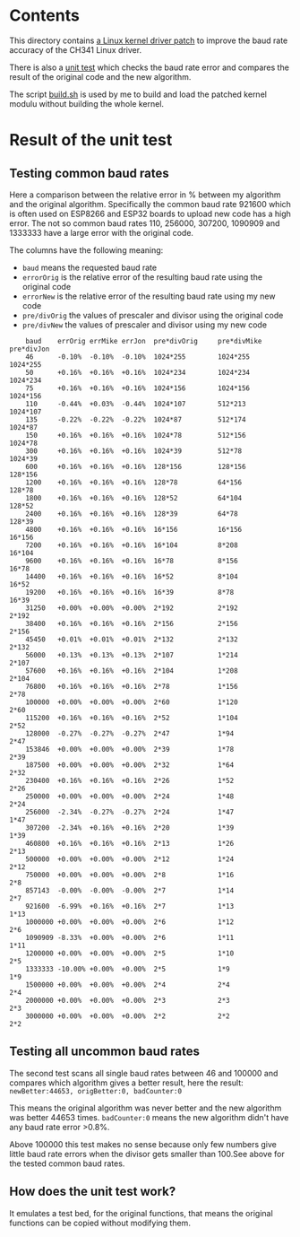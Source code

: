 # Contents
This directory contains [a Linux kernel driver patch](./Linux_4.14.114_ch341.patch) to improve the baud rate accuracy of the CH341 Linux driver.

There is also a [unit test](./check_baud_rates_unittest.c) which checks the baud rate error
and compares the result of the original code and the new algorithm.

The script [build.sh](./build.sh) is used by me to build and load the patched kernel modulu without building the whole kernel.

# Result of the unit test

## Testing common baud rates

Here a comparison between the relative error in % between my algorithm and the original algorithm.
Specifically the common baud rate 921600 which is often used on ESP8266 and ESP32 boards to upload
new code has a high error. The not so common baud rates 110, 256000, 307200, 1090909 and 1333333
have a large error with the original code.

The columns have the following meaning:
 - `baud` means the requested baud rate
 - `errorOrig` is the relative error of the resulting baud rate using the original code
 - `errorNew` is the relative error of the resulting baud rate using my new code
 - `pre/divOrig` the values of prescaler and divisor using the original code
 - `pre/divNew` the values of prescaler and divisor using my new code
```
    baud    errOrig errMike errJon  pre*divOrig     pre*divMike     pre*divJon
    46      -0.10%  -0.10%  -0.10%  1024*255        1024*255        1024*255
    50      +0.16%  +0.16%  +0.16%  1024*234        1024*234        1024*234
    75      +0.16%  +0.16%  +0.16%  1024*156        1024*156        1024*156
    110     -0.44%  +0.03%  -0.44%  1024*107        512*213         1024*107
    135     -0.22%  -0.22%  -0.22%  1024*87         512*174         1024*87
    150     +0.16%  +0.16%  +0.16%  1024*78         512*156         1024*78
    300     +0.16%  +0.16%  +0.16%  1024*39         512*78          1024*39
    600     +0.16%  +0.16%  +0.16%  128*156         128*156         128*156
    1200    +0.16%  +0.16%  +0.16%  128*78          64*156          128*78
    1800    +0.16%  +0.16%  +0.16%  128*52          64*104          128*52
    2400    +0.16%  +0.16%  +0.16%  128*39          64*78           128*39
    4800    +0.16%  +0.16%  +0.16%  16*156          16*156          16*156
    7200    +0.16%  +0.16%  +0.16%  16*104          8*208           16*104
    9600    +0.16%  +0.16%  +0.16%  16*78           8*156           16*78
    14400   +0.16%  +0.16%  +0.16%  16*52           8*104           16*52
    19200   +0.16%  +0.16%  +0.16%  16*39           8*78            16*39
    31250   +0.00%  +0.00%  +0.00%  2*192           2*192           2*192
    38400   +0.16%  +0.16%  +0.16%  2*156           2*156           2*156
    45450   +0.01%  +0.01%  +0.01%  2*132           2*132           2*132
    56000   +0.13%  +0.13%  +0.13%  2*107           1*214           2*107
    57600   +0.16%  +0.16%  +0.16%  2*104           1*208           2*104
    76800   +0.16%  +0.16%  +0.16%  2*78            1*156           2*78
    100000  +0.00%  +0.00%  +0.00%  2*60            1*120           2*60
    115200  +0.16%  +0.16%  +0.16%  2*52            1*104           2*52
    128000  -0.27%  -0.27%  -0.27%  2*47            1*94            2*47
    153846  +0.00%  +0.00%  +0.00%  2*39            1*78            2*39
    187500  +0.00%  +0.00%  +0.00%  2*32            1*64            2*32
    230400  +0.16%  +0.16%  +0.16%  2*26            1*52            2*26
    250000  +0.00%  +0.00%  +0.00%  2*24            1*48            2*24
    256000  -2.34%  -0.27%  -0.27%  2*24            1*47            1*47
    307200  -2.34%  +0.16%  +0.16%  2*20            1*39            1*39
    460800  +0.16%  +0.16%  +0.16%  2*13            1*26            2*13
    500000  +0.00%  +0.00%  +0.00%  2*12            1*24            2*12
    750000  +0.00%  +0.00%  +0.00%  2*8             1*16            2*8
    857143  -0.00%  -0.00%  -0.00%  2*7             1*14            2*7
    921600  -6.99%  +0.16%  +0.16%  2*7             1*13            1*13
    1000000 +0.00%  +0.00%  +0.00%  2*6             1*12            2*6
    1090909 -8.33%  +0.00%  +0.00%  2*6             1*11            1*11
    1200000 +0.00%  +0.00%  +0.00%  2*5             1*10            2*5
    1333333 -10.00% +0.00%  +0.00%  2*5             1*9             1*9
    1500000 +0.00%  +0.00%  +0.00%  2*4             2*4             2*4
    2000000 +0.00%  +0.00%  +0.00%  2*3             2*3             2*3
    3000000 +0.00%  +0.00%  +0.00%  2*2             2*2             2*2
```

        
## Testing all uncommon baud rates

The second test scans all single baud rates between 46 and 100000 and compares which algorithm gives a
better result, here the result: `newBetter:44653, origBetter:0, badCounter:0`

This means the original algorithm was never better and the new algorithm was better 44653 times.
`badCounter:0` means the new algorithm didn't have any baud rate error >0.8%.

Above 100000 this test makes no sense because only few numbers give little baud rate errors when the
divisor gets smaller than 100.See above for the tested common baud rates.

## How does the unit test work?

It emulates a test bed, for the original functions, that means the original functions can be copied
without modifying them.


